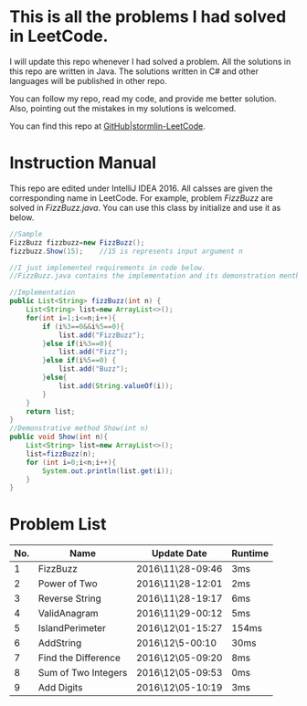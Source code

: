 # This is all the problems I had solved in LeetCode.
I will update this repo whenever I had solved a problem. All the solutions in this repo are written in Java. The solutions written in C# and other languages will be published in other repo.

You can follow my repo, read my code, and provide me better solution. Also, pointing out the mistakes in my solutions is welcomed.

You can find this repo at [GitHub|stormlin-LeetCode](https://github.com/K9A2/LeetCode).

# Instruction Manual
This repo are edited under IntelliJ IDEA 2016.
All calsses are given the corresponding name in LeetCode. For example, problem *FizzBuzz* are solved in *FizzBuzz.java*. You can use this class by initialize and use it as below.

```java
//Sample
FizzBuzz fizzbuzz=new FizzBuzz();
fizzbuzz.Show(15);    //15 is represents input argument n

//I just implemented requirements in code below.
//FizzBuzz.java contains the implementation and its demonstration menthod Show()

//Implementation
public List<String> fizzBuzz(int n) {
    List<String> list=new ArrayList<>();    
    for(int i=1;i<=n;i++){
        if (i%3==0&&i%5==0){
            list.add("FizzBuzz");
        }else if(i%3==0){
            list.add("Fizz");
        }else if(i%5==0) {
            list.add("Buzz");
        }else{
            list.add(String.valueOf(i));
        }
    }
    return list;
}
//Demonstrative method Show(int n)
public void Show(int n){
    List<String> list=new ArrayList<>();
    list=fizzBuzz(n);
    for (int i=0;i<n;i++){
        System.out.println(list.get(i));
    }
}
```

# Problem List

|No.|Name        |Update Date|Runtime|
|-----|------------|-----------|-------|
|1|FizzBuzz|2016\11\28-09:46|3ms|
|2|Power of Two|2016\11\28-12:01|2ms|
|3|Reverse String|2016\11\28-19:17|6ms|
|4|ValidAnagram|2016\11\29-00:12|5ms|
|5|IslandPerimeter|2016\12\01-15:27|154ms|
|6|AddString|2016\12\5-00:10|30ms|
|7|Find the Difference|2016\12\05-09:20|8ms|
|8|Sum of Two Integers|2016\12\05-09:53|0ms|
|9|Add Digits|2016\12\05-10:19|3ms|